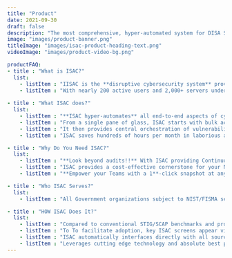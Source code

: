 ```yaml
---
title: "Product"
date: 2021-09-30
draft: false
description: "The most comprehensive, hyper-automated system for DISA STIG/SCAP Standards Compliance and Remediation"
image: "images/product-banner.png"
titleImage: "images/isac-product-heading-text.png"
videoImage: "images/product-video-bg.png"

productFAQ:
- title : "What is ISAC?"
  list:
    - listItem : "IISAC is the **disruptive cybersecurity system** proven to offer 100% compliance for DISA STIG/SCAP Standards in mid-large scale government enterprises."
    - listItem : "With nearly 200 active users and 2,000+ servers under watch, and growing, ISAC has earned major kudos from the client(s) and cybersecurity experts and is positioned for exponential growth."
  
- title : "What ISAC does?"
  list:
    - listItem : "**ISAC hyper-automates** all end-to-end aspects of cybersecurity posture, including Scanning, Documentation, Remediation, Reporting & Analytics."
    - listItem : "From a single pane of glass, ISAC starts with bulk acquisition and deployment of all STIG, SCAP, and other DoD/FISMA/NIST compliance benchmarks across hundreds or thousands of servers."
    - listItem : "It then provides central orchestration of vulnerability assessments, follow-up, remediation (incl false positives), reminders, audit ep/closure/scoring, gap collaboration, dashboarding (incl heat maps), and more."
    - listItem : "ISAC saves hundreds of hours per month in laborious and error prone technical security SOPs."

- title : "Why Do You Need ISAC?"
  list:
    - listItem : "**Look beyond audits!!** With ISAC providing Continuous Compliance and a fool-proof audit capability, your team can focus on securing other aspects of the Enterprise."
    - listItem : "ISAC provides a cost-effective cornerstone for your NIST compliant Cybersecurity Framework."
    - listItem : "**Empower your Teams with a 1**-click snapshot at any time of each system's compliance, as they now continually track, document, and remediate findings with ease."

- title : "Who ISAC Serves?"
  list:
    - listItem : "All Government organizations subject to NIST/FISMA security requirements involving DISA STIG/SCAP compliance or a growing set of supplemental standards. This includes all of DoD and other agencies, e.g., DHS, FBI, Veteran, etc."    

- title : "HOW ISAC Does It?"
  list:
    - listItem : "Compared to conventional STIG/SCAP benchmarks and processes (and other auditing and remediation products), ISAC’s hyper-automation, end-to-end lifecycle coverage, and centralized control plus collaboration and visuals are totally disruptive."
    - listItem : "To To facilitate adoption, key ISAC screens appear virtually identical to their DoD STIG Viewer counterparts."
    - listItem : "ISAC automatically interfaces directly with all source and target DoD systems."
    - listItem : "Leverages cutting edge technology and absolute best practices (we are inventors of successful industry methods) to maximize ISAC’s enduring value."
---
```


